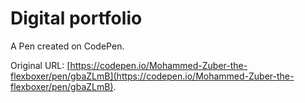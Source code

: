 # Digital portfolio 

A Pen created on CodePen.

Original URL: [https://codepen.io/Mohammed-Zuber-the-flexboxer/pen/gbaZLmB](https://codepen.io/Mohammed-Zuber-the-flexboxer/pen/gbaZLmB).


